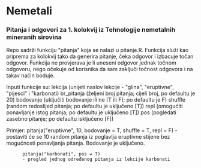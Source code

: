 # Nemetali

### Pitanja i odgovori za 1. kolokvij iz Tehnologije nemetalnih mineranih sirovina

Repo sadrži funkciju "pitanja" koja se nalazi u pitanje.R. Funkcija služi kao priprema za kolokvij tako da generira pitanje, čeka odgovor i izbacuje točan odgovor. Funkcija ne provjerava je li uneseni odgovor jednak točnom odgovoru, nego očekuje od korisnika da sam zaključi točnost odgovora i na takav način boduje.  

Inputi funkcije su: lekcija (unijeti naslov lekcije - "glina", "eruptivne", "pijesci" i "karbonati) 
                    br_pitanja (željeni broj pitanja; cijeli broj, po defaultu je 20)
                    bodovanje (uključiti bodovanje ili ne [T ili F]; po defaultu je F)
                    shuffle (random redoslijed pitanja; po defaultu je uključeno [T])
                    repl (omogućiti ponavljanje istog pitanja; po defaultu je uključeno [T])
                    pos (pogledati zasebno pitanje; po defaultu isključeno [F])
                    
Primjer: pitanja("eruptivne", 10, bodovanje = T, shuffle = T, repl = F)
          - postaviti će se 10 random pitanja iz poglavlja eruptivne stijene bez mogućnosti ponavljanja pitanja. Bodovanje je uključeno.
          
          pitanja("karbonati", pos = T)
          - pregled jednog određenog pitanja iz lekcije karbonati
